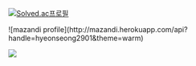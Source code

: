 [![Solved.ac프로필](http://mazassumnida.wtf/api/v2/generate_badge?boj=hyeonseong2901)](https://solved.ac/hyeonseong2901)
</p>
![mazandi profile](http://mazandi.herokuapp.com/api?handle=hyeonseong2901&theme=warm)
</p>
<img src="http://mazandi.herokuapp.com/api?handle=hyeonseong2901&theme=warm"/>
